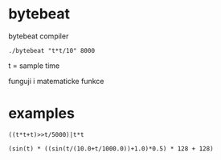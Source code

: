 bytebeat
========

bytebeat compiler

    ./bytebeat "t*t/10" 8000

t = sample time

funguji i matematicke funkce

examples
========

```
((t*t+t)>>t/5000)|t*t

(sin(t) * ((sin(t/(10.0+t/1000.0))+1.0)*0.5) * 128 + 128)
```
